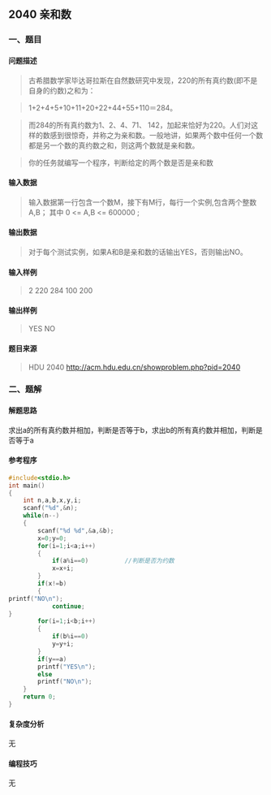 ## 2040 亲和数

### 一、题目

#### 问题描述

>古希腊数学家毕达哥拉斯在自然数研究中发现，220的所有真约数(即不是自身的约数)之和为： 

>1+2+4+5+10+11+20+22+44+55+110＝284。 

>而284的所有真约数为1、2、4、71、 142，加起来恰好为220。人们对这样的数感到很惊奇，并称之为亲和数。一般地讲，如果两个数中任何一个数都是另一个数的真约数之和，则这两个数就是亲和数。 

>你的任务就编写一个程序，判断给定的两个数是否是亲和数

#### 输入数据

>输入数据第一行包含一个数M，接下有M行，每行一个实例,包含两个整数A,B； 其中 0 <= A,B <= 600000 ;

#### 输出数据

>对于每个测试实例，如果A和B是亲和数的话输出YES，否则输出NO。

#### 输入样例

>2
>220 284
>100 200

#### 输出样例

>YES
>NO

#### 题目来源

>HDU 2040 http://acm.hdu.edu.cn/showproblem.php?pid=2040

### 二、题解

#### 解题思路

求出a的所有真约数并相加，判断是否等于b，求出b的所有真约数并相加，判断是否等于a

#### 参考程序

```c++
#include<stdio.h>
int main()
{
    int n,a,b,x,y,i;
    scanf("%d",&n);
    while(n--)
    {
        scanf("%d %d",&a,&b);
        x=0;y=0;
        for(i=1;i<a;i++)
        {
            if(a%i==0)          //判断是否为约数
            x=x+i;
        }
        if(x!=b)
        {
printf("NO\n");
            continue;
}
        for(i=1;i<b;i++)
        {
            if(b%i==0)
            y=y+i;
        }
        if(y==a)
        printf("YES\n");
        else
        printf("NO\n");
    }
    return 0;
}
```

#### 复杂度分析

无

#### 编程技巧

无